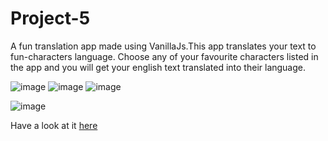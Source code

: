 # Project-5
A fun translation app made using VanillaJs.This app translates your text to fun-characters language.
Choose any of your favourite characters listed in the app and you will get your english text translated into their language.

![image](https://img.shields.io/github/issues/Namrata-J/Project-5)
![image](https://img.shields.io/github/forks/Namrata-J/Project-5)
![image](https://img.shields.io/github/stars/Namrata-J/Project-5)

![image](https://user-images.githubusercontent.com/82696858/191942121-994e415e-795d-4923-a75f-5f4ed4f7bfbd.png)

Have a look at it [here](https://funcartoontranslations.netlify.app/)
